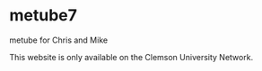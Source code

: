 # metube7
metube for Chris and Mike

This website is only available on the Clemson University Network. 
